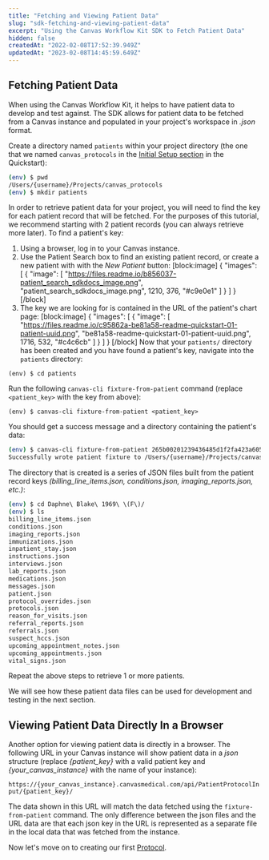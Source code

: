 ```yaml
---
title: "Fetching and Viewing Patient Data"
slug: "sdk-fetching-and-viewing-patient-data"
excerpt: "Using the Canvas Workflow Kit SDK to Fetch Patient Data"
hidden: false
createdAt: "2022-02-08T17:52:39.949Z"
updatedAt: "2023-02-08T14:45:59.649Z"
---
```

## Fetching Patient Data

When using the Canvas Workflow Kit, it helps to have patient data to develop and test against. The SDK allows for patient data to be fetched from a Canvas instance and populated in your project's workspace in _.json_ format.

Create a directory named `patients` within your project directory (the one that we named `canvas_protocols` in the [Initial Setup section](doc:sdk-quickstart#initial-setup) in the Quickstart):

```sh
(env) $ pwd
/Users/{username}/Projects/canvas_protocols
(env) $ mkdir patients
```

In order to retrieve patient data for your project, you will need to find the key for each patient record that will be fetched. For the purposes of this tutorial, we recommend starting with 2 patient records (you can always retrieve more later). To find a patient's key:

1. Using a browser, log in to your Canvas instance.
2. Use the Patient Search box to find an existing patient record, or create a new patient with with the _New Patient_ button:
[block:image]
{
  "images": [
    {
      "image": [
        "https://files.readme.io/b856037-patient_search_sdkdocs_image.png",
        "patient_search_sdkdocs_image.png",
        1210,
        376,
        "#c9e0e1"
      ]
    }
  ]
}
[/block]
3. The key we are looking for is contained in the URL of the patient's chart page:
[block:image]
{
  "images": [
    {
      "image": [
        "https://files.readme.io/c95862a-be81a58-readme-quickstart-01-patient-uuid.png",
        "be81a58-readme-quickstart-01-patient-uuid.png",
        1716,
        532,
        "#c4c6cb"
      ]
    }
  ]
}
[/block]
Now that your `patients/` directory has been created and you have found a patient's key, navigate into the `patients` directory:

```
(env) $ cd patients
```

Run the following `canvas-cli fixture-from-patient` command (replace `<patient_key>` with the key from above):

```
(env) $ canvas-cli fixture-from-patient <patient_key>
```

You should get a success message and a directory containing the patient's data:

```sh
(env) $ canvas-cli fixture-from-patient 265b00201239436485d1f2fa423a6056
Successfully wrote patient fixture to /Users/{username}/Projects/canvas_protocols/patients/Daphne Smith 1969 (F)
```

The directory that is created is a series of JSON files built from the patient record keys *(billing_line_items.json, conditions.json, imaging_reports.json, etc.)*:

```sh
(env) $ cd Daphne\ Blake\ 1969\ \(F\)/
(env) $ ls
billing_line_items.json
conditions.json
imaging_reports.json
immunizations.json
inpatient_stay.json
instructions.json
interviews.json
lab_reports.json
medications.json
messages.json
patient.json
protocol_overrides.json
protocols.json
reason_for_visits.json
referral_reports.json
referrals.json
suspect_hccs.json
upcoming_appointment_notes.json
upcoming_appointments.json
vital_signs.json
```

Repeat the above steps to retrieve 1 or more patients.

We will see how these patient data files can be used for development and testing in the next section.

## Viewing Patient Data Directly In a Browser

Another option for viewing patient data is directly in a browser. The following URL in your Canvas instance will show patient data in a _json_ structure (replace _{patient_key}_ with a valid patient key and _{your_canvas_instance}_ with the name of your instance):

`https://{your_canvas_instance}.canvasmedical.com/api/PatientProtocolInput/{patient_key}/`

The data shown in this URL will match the data fetched using the `fixture-from-patient` command. The only difference between the json files and the URL data are that each json key in the URL is represented as a separate file in the local data that was fetched from the instance.

Now let's move on to creating our first [Protocol](doc:sdk-create-a-protocol).